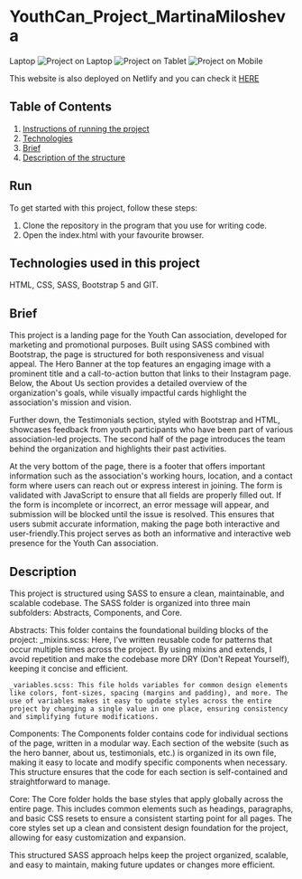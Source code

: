 # YouthCan_Project_MartinaMilosheva
Laptop
![Project on Laptop](./screenshots/YouthCan-laptop.png)
![Project on Tablet](./screenshots/YouthCan-tablet.png)
![Project on Mobile](./screenshots/YouthCan-mobile.png)

This website is also deployed on Netlify and you can check it [HERE](https://youth-can.netlify.app/)

## Table of Contents 
1. [Instructions of running the project](#run)
2. [Technologies](#technologies)
3. [Brief](#brief)
4. [Description of the structure](#description)

## Run
To get started with this project, follow these steps:
1. Clone the repository in the program that you use for writing code.
2. Open the index.html with your favourite browser.

## Technologies used in this project 
HTML, CSS, SASS, Bootstrap 5 and GIT.

## Brief
This project is a landing page for the Youth Can association, developed for marketing and promotional purposes. Built using SASS combined with Bootstrap, the page is structured for both responsiveness and visual appeal. The Hero Banner at the top features an engaging image with a prominent title and a call-to-action button that links to their Instagram page. Below, the About Us section provides a detailed overview of the organization's goals, while visually impactful cards highlight the association's mission and vision.

Further down, the Testimonials section, styled with Bootstrap and HTML, showcases feedback from youth participants who have been part of various association-led projects. The second half of the page introduces the team behind the organization and highlights their past activities.

At the very bottom of the page, there is a footer that offers important information such as the association's working hours, location, and a contact form where users can reach out or express interest in joining. The form is validated with JavaScript to ensure that all fields are properly filled out. If the form is incomplete or incorrect, an error message will appear, and submission will be blocked until the issue is resolved. This ensures that users submit accurate information, making the page both interactive and user-friendly.This project serves as both an informative and interactive web presence for the Youth Can association.

## Description
This project is structured using SASS to ensure a clean, maintainable, and scalable codebase. The SASS folder is organized into three main subfolders: Abstracts, Components, and Core.

Abstracts: This folder contains the foundational building blocks of the project:
    _mixins.scss: Here, I’ve written reusable code for patterns that occur multiple times across the project. By using mixins and extends, I avoid repetition and make the codebase more DRY (Don't Repeat Yourself), keeping it concise and efficient.

    _variables.scss: This file holds variables for common design elements like colors, font-sizes, spacing (margins and padding), and more. The use of variables makes it easy to update styles across the entire project by changing a single value in one place, ensuring consistency and simplifying future modifications.

Components: The Components folder contains code for individual sections of the page, written in a modular way. Each section of the website (such as the hero banner, about us, testimonials, etc.) is organized in its own file, making it easy to locate and modify specific components when necessary. This structure ensures that the code for each section is self-contained and straightforward to manage.

Core: The Core folder holds the base styles that apply globally across the entire page. This includes common elements such as headings, paragraphs, and basic CSS resets to ensure a consistent starting point for all pages. The core styles set up a clean and consistent design foundation for the project, allowing for easy customization and expansion.

This structured SASS approach helps keep the project organized, scalable, and easy to maintain, making future updates or changes more efficient.